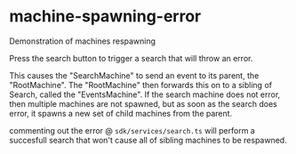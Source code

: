 # machine-spawning-error

Demonstration of machines respawning

Press the search button to trigger a search that will throw an error.

This causes the "SearchMachine" to send an event to its parent, the "RootMachine". The "RootMachine" then forwards this on to a sibling of Search, called the "EventsMachine". If the search machine does not error, then multiple machines are not spawned, but as soon as the search does error, it spawns a new set of child machines from the parent.

commenting out the error @ `sdk/services/search.ts` will perform a succesfull search that won't cause all of sibling machines to be respawned.

